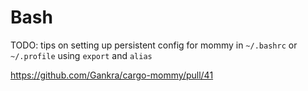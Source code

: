 # Bash

TODO: tips on setting up persistent config for mommy in `~/.bashrc` or `~/.profile` using `export` and `alias`

https://github.com/Gankra/cargo-mommy/pull/41
